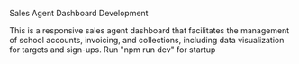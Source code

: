Sales Agent Dashboard Development

This is a responsive sales agent dashboard that facilitates the management of school accounts, invoicing, and collections, including data visualization for targets and sign-ups.
Run "npm run dev" for startup
